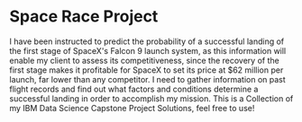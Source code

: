 # Space Race Project
I have been instructed to predict the probability of a successful landing of the first stage of SpaceX's Falcon 9 launch system, as this information will enable my client to assess its competitiveness, since the recovery of the first stage makes it profitable for SpaceX to set its price at $62 million per launch, far lower than any competitor. I need to gather information on past flight records and find out what factors and conditions determine a successful landing in order to accomplish my mission.
This is a Collection of my IBM Data Science Capstone Project Solutions, feel free to use!
